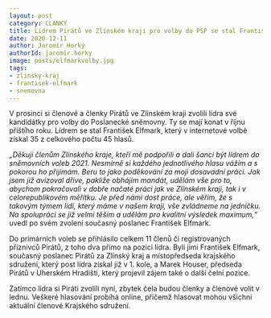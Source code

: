 ```yaml
---
layout: post
category: CLANKY
title: Lídrem Pirátů ve Zlínském kraji pro volby do PSP se stal František Elfmark
date: 2020-12-11
author: Jaromír Horký
authorId: jaromir.horky
image: posts/elfmarkvolby.jpg
tags: 
- zlinsky-kraj
- frantisek-elfmark
- snemovna
---
```

V prosinci si členové a členky Pirátů ve Zlínském kraji zvolili lídra své kandidátky pro volby do Poslanecké sněmovny. Ty se mají konat v říjnu příštího roku. Lídrem se stal František Elfmark, který v internetové volbě získal 35 z celkového počtu 45 hlasů.

*„Děkuji členům Zlínského kraje, kteří mě podpořili a dali šanci být lídrem do sněmovních voleb 2021. Nesmírně si každého jednotlivého hlasu vážím a s pokorou ho přijímám. Beru to jako poděkování za moji dosavadní práci. Jak jsem již avizoval dříve, pakliže obhájím mandát, udělám vše pro to, abychom pokračovali v dobře načaté práci jak ve Zlínském kraji, tak i v celorepublikovém měřítku. Je před námi dost práce, ale věřím, že s takovým týmem lidí, který máme v našem kraji, vše zvládneme na jedničku. Na spolupráci se již velmi těším a udělám pro kvalitní výsledek maximum,“* uvedl po svém zvolení současný poslanec František Elfmark.

Do primárních voleb se přihlásilo celkem 11 členů či registrovaných příznivců Pirátů, z toho dva přímo na pozici lídra. Byli jimi František Elfmark, současný poslanec Pirátů za Zlínský kraj a místopředseda krajského sdružení, který post lídra získal již v 1. kole, a Marek Houser, předseda Pirátů v Uherském Hradišti, který projevil zájem také o další čelní pozice.

Zatímco lídra si Piráti zvolili nyní, zbytek čela budou členky a členové volit v lednu. Veškeré hlasování probíhá online, přičemž hlasovat mohou všichni aktuální členové Krajského sdružení.
